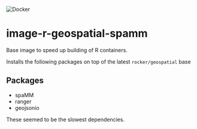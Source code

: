 ![Docker](https://github.com/locational/image-r-geospatial-spamm/workflows/Docker/badge.svg)

# image-r-geospatial-spamm

Base image to speed up building of R containers.

Installs the following packages on top of the latest `rocker/geospatial` base

## Packages
- spaMM
- ranger
- geojsonio

These seemed to be the slowest dependencies.